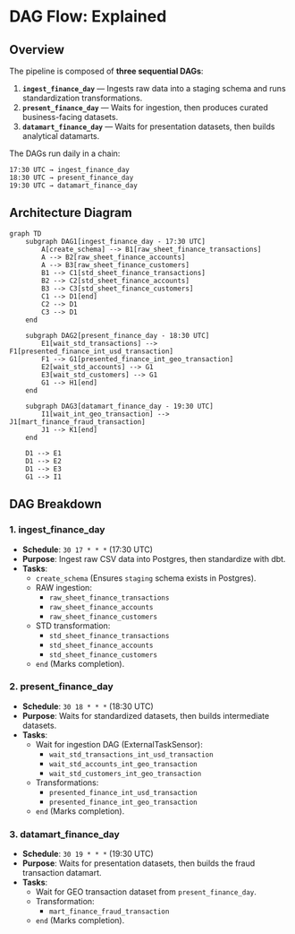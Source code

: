 # DAG Flow: Explained

## Overview

The pipeline is composed of **three sequential DAGs**:

1. **`ingest_finance_day`** — Ingests raw data into a staging schema and runs standardization transformations.
2. **`present_finance_day`** — Waits for ingestion, then produces curated business-facing datasets.
3. **`datamart_finance_day`** — Waits for presentation datasets, then builds analytical datamarts.

The DAGs run daily in a chain:
```
17:30 UTC → ingest_finance_day
18:30 UTC → present_finance_day
19:30 UTC → datamart_finance_day
```

## Architecture Diagram
```mermaid
graph TD
    subgraph DAG1[ingest_finance_day - 17:30 UTC]
        A[create_schema] --> B1[raw_sheet_finance_transactions]
        A --> B2[raw_sheet_finance_accounts]
        A --> B3[raw_sheet_finance_customers]
        B1 --> C1[std_sheet_finance_transactions]
        B2 --> C2[std_sheet_finance_accounts]
        B3 --> C3[std_sheet_finance_customers]
        C1 --> D1[end]
        C2 --> D1
        C3 --> D1
    end

    subgraph DAG2[present_finance_day - 18:30 UTC]
        E1[wait_std_transactions] --> F1[presented_finance_int_usd_transaction]
        F1 --> G1[presented_finance_int_geo_transaction]
        E2[wait_std_accounts] --> G1
        E3[wait_std_customers] --> G1
        G1 --> H1[end]
    end

    subgraph DAG3[datamart_finance_day - 19:30 UTC]
        I1[wait_int_geo_transaction] --> J1[mart_finance_fraud_transaction]
        J1 --> K1[end]
    end

    D1 --> E1
    D1 --> E2
    D1 --> E3
    G1 --> I1
```

## DAG Breakdown

### 1. ingest_finance_day
- **Schedule**: `30 17 * * *` (17:30 UTC)
- **Purpose**: Ingest raw CSV data into Postgres, then standardize with dbt.
- **Tasks**:
    - `create_schema` (Ensures `staging` schema exists in Postgres).
    - RAW ingestion:
        - `raw_sheet_finance_transactions`
        - `raw_sheet_finance_accounts`
        - `raw_sheet_finance_customers`
    - STD transformation:
        - `std_sheet_finance_transactions`
        - `std_sheet_finance_accounts`
        - `std_sheet_finance_customers`
    - `end` (Marks completion).

### 2. present_finance_day
- **Schedule**: `30 18 * * *` (18:30 UTC)
- **Purpose**: Waits for standardized datasets, then builds intermediate datasets.
- **Tasks**:
    - Wait for ingestion DAG (ExternalTaskSensor):
        - `wait_std_transactions_int_usd_transaction`
        - `wait_std_accounts_int_geo_transaction`
        - `wait_std_customers_int_geo_transaction`
    - Transformations:
        - `presented_finance_int_usd_transaction`
        - `presented_finance_int_geo_transaction`
    - `end` (Marks completion).

### 3. datamart_finance_day
- **Schedule**: `30 19 * * *` (19:30 UTC)
- **Purpose**: Waits for presentation datasets, then builds the fraud transaction datamart.
- **Tasks**:
    - Wait for GEO transaction dataset from `present_finance_day`.
    - Transformation:
        - `mart_finance_fraud_transaction`
    - `end` (Marks completion).